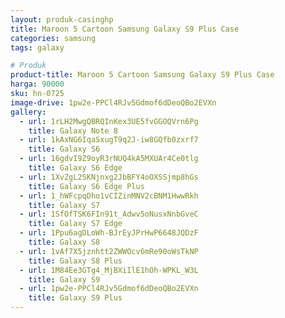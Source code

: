 ```yaml
---
layout: produk-casinghp
title: Maroon 5 Cartoon Samsung Galaxy S9 Plus Case
categories: samsung
tags: galaxy

# Produk
product-title: Maroon 5 Cartoon Samsung Galaxy S9 Plus Case
harga: 90000
sku: hn-0725
image-drive: 1pw2e-PPCl4RJv5Gdmof6dDeoQBo2EVXn
gallery:
  - url: 1rLH2MwgQBRQInKex3UE5fvGGOQVrn6Pg
    title: Galaxy Note 8
  - url: 1kAxNG6IqaSxugT9q2J-iw8GQfb0zxrf7
    title: Galaxy S6
  - url: 16gdvI9Z9oyR3rNUQ4kA5MXUAr4Ce0tlg
    title: Galaxy S6 Edge
  - url: 1XvZgL2SKNjnxg2JbBFY4oOXSSjmp8hGs
    title: Galaxy S6 Edge Plus
  - url: 1_hWFcpqDho1vCIZinMNV2cBNM1HwwRkh
    title: Galaxy S7
  - url: 1SfOfTSK6FIn91t_Adwv5oNusxNnbGveC
    title: Galaxy S7 Edge
  - url: 1Ppu6agDLoWh-BJrEyJPrHwP6648JQDzF
    title: Galaxy S8
  - url: 1vAf7X5jznhtt2ZWWOcv6mRe90oWsTkNP
    title: Galaxy S8 Plus
  - url: 1M84Ee3GTg4_MjBXiIlE1hOh-WPKL_W3L
    title: Galaxy S9
  - url: 1pw2e-PPCl4RJv5Gdmof6dDeoQBo2EVXn
    title: Galaxy S9 Plus
---
```

